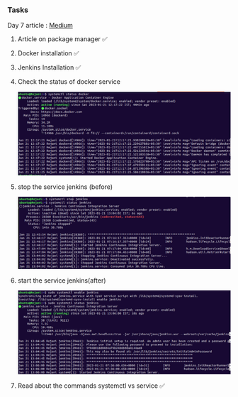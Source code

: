 ### Tasks

Day 7 article : [Medium](https://medium.com/@rejani2906/day-7-understanding-package-manager-and-systemctl-5fb83d3cc896)

1. Article on package manager ✅

2. Docker installation ✅

3. Jenkins Installation ✅

4. Check the status of docker service

   ![docker-status](/2023/day07/Screenshots/docker-status.png)

5. stop the service jenkins (before)

   ![jenkins-stop](/2023/day07/Screenshots/jenkins-stop.png)

6. start the service jenkins(after)

   ![jenkins-start](/2023/day07/Screenshots/jenkins-start.png)

7. Read about the commands systemctl vs service ✅

